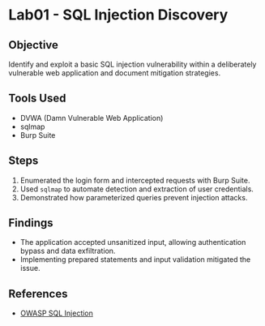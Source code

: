 # Lab01 - SQL Injection Discovery

## Objective
Identify and exploit a basic SQL injection vulnerability within a deliberately vulnerable web application and document mitigation strategies.

## Tools Used
- DVWA (Damn Vulnerable Web Application)
- sqlmap
- Burp Suite

## Steps
1. Enumerated the login form and intercepted requests with Burp Suite.
2. Used `sqlmap` to automate detection and extraction of user credentials.
3. Demonstrated how parameterized queries prevent injection attacks.

## Findings
- The application accepted unsanitized input, allowing authentication bypass and data exfiltration.
- Implementing prepared statements and input validation mitigated the issue.

## References
- [OWASP SQL Injection](https://owasp.org/www-community/attacks/SQL_Injection)
